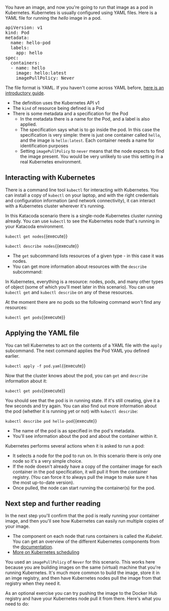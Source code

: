 You have an image, and now you're going to run that image as a pod in Kubernetes. Kubernetes is usually configured using YAML files. Here is a YAML file for running the _hello_ image in a pod.

<pre class="file" data-filename="pod.yaml" data-target="replace">
apiVersion: v1
kind: Pod
metadata:
  name: hello-pod
  labels:
    app: hello
spec:
  containers:
  - name: hello
    image: hello:latest
    imagePullPolicy: Never
</pre>

The file format is YAML. If you haven't come across YAML before, [here is an introductory guide](https://circleci.com/blog/what-is-yaml-a-beginner-s-guide).

- The definition uses the Kubernetes API v1
- The `kind` of resource being defined is a Pod
- There is some metadata and a specification for the Pod
  - In the metadata there is a name for the Pod, and a label is also applied.
  - The specification says what is to go inside the pod. In this case the specification is very simple: there is just one container called `hello`, and the image is `hello:latest`. Each container needs a name for identification purposes
  - Setting `imagePullPolicy` to `never` means that the node expects to find the image present. You would be very unlikely to use this setting in a real Kubernetes environment.

## Interacting with Kubernetes

There is a command line tool `kubectl` for interacting with Kubernetes. You can install a copy of `kubectl` on your laptop, and with the right credentials and configuration information (and network connectivity), it can interact with a Kubernetes cluster wherever it's running.

In this Katacoda scenario there is a single-node Kubernetes cluster running already. You can use `kubectl` to see the Kubernetes node that's running in your Katacoda environment.

`kubectl get nodes`{{execute}}

`kubectl describe nodes`{{execute}}

- The `get` subcommand lists resources of a given type - in this case it was nodes.
- You can get more information about resources with the `describe` subcommand:

In Kubernetes, everything is a resource: nodes, pods, and many other types of object (some of which you'll meet later in this scenario). You can use `kubectl get` and `kubectl describe` on any of these resources.

At the moment there are no pods so the following command won't find any resources:

`kubectl get pods`{{execute}}

## Applying the YAML file

You can tell Kubernetes to act on the contents of a YAML file with the `apply` subcommand. The next command applies the Pod YAML you defined earlier.

`kubectl apply -f pod.yaml`{{execute}}

Now that the cluster knows about the pod, you can `get` and `describe` information about it:

`kubectl get pods`{{execute}}

You should see that the pod is in running state. If it's still creating, give it a few seconds and try again. You can also find out more information about the pod (whether it is running yet or not) with `kubectl describe`:

`kubectl describe pod hello-pod`{{execute}}

- The name of the pod is as specified in the pod's metadata.
- You'll see information about the pod and about the container within it.

Kubernetes performs several actions when it is asked to run a pod:

- It selects a node for the pod to run on. In this scenario there is only one node so it's a very simple choice.
- If the node doesn't already have a copy of the container image for each container in the pod specification, it will pull it from the container registry. (You can force it to always pull the image to make sure it has the most up-to-date version).
- Once pulled, the node can start running the container(s) for the pod.

## Next step and further reading

In the next step you'll confirm that the pod is really running your container image, and then you'll see how Kubernetes can easily run multiple copies of your image.

- The component on each node that runs containers is called the _Kubelet_. You can get an overview of the different Kubernetes components from the [documentation](https://kubernetes.io/docs/concepts/overview/components/).
- [More on Kubernetes scheduling](https://www.oreilly.com/ideas/kubernetes-scheduling-magic-revealed)

You used an `imagePullPolicy` of `Never` for this scenario. This works here because you are building images on the same (virtual) machine that you're running Kubernetes. It's much more common to build the image, store it in an imge registry, and then have Kubernetes nodes pull the image from that registry when they need it.

As an optional exercise you can try pushing the image to the Docker Hub registry and have your Kubernetes node pull it from there. Here's what you need to do:

